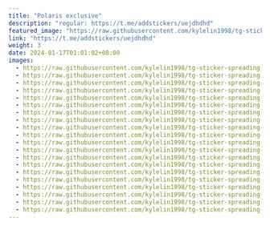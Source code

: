 ```yaml
---
title: "Polaris exclusive"
description: "regular: https://t.me/addstickers/uejdhdhd"
featured_image: "https://raw.githubusercontent.com/kylelin1998/tg-sticker-spreading-worldwide-images/main/img/2f88dfd9-dd86-4269-9032-877e9d32b85d.jpg"
link: "https://t.me/addstickers/uejdhdhd"
weight: 3
date: 2024-01-17T01:01:02+08:00
images:
  - https://raw.githubusercontent.com/kylelin1998/tg-sticker-spreading-worldwide-images/main/img/2f88dfd9-dd86-4269-9032-877e9d32b85d.jpg
  - https://raw.githubusercontent.com/kylelin1998/tg-sticker-spreading-worldwide-images/main/img/05957393-98ba-431d-a586-0a5440f0244e.jpg
  - https://raw.githubusercontent.com/kylelin1998/tg-sticker-spreading-worldwide-images/main/img/f931f82d-278c-4692-8a62-217cdb879296.jpg
  - https://raw.githubusercontent.com/kylelin1998/tg-sticker-spreading-worldwide-images/main/img/c41b28b7-5121-4baf-9fc7-920584d87b1e.jpg
  - https://raw.githubusercontent.com/kylelin1998/tg-sticker-spreading-worldwide-images/main/img/2bb86e6c-24d2-45b4-ad07-37551fffddd3.jpg
  - https://raw.githubusercontent.com/kylelin1998/tg-sticker-spreading-worldwide-images/main/img/fe1ea159-2f7e-45cb-9cdb-520c7045c0e2.jpg
  - https://raw.githubusercontent.com/kylelin1998/tg-sticker-spreading-worldwide-images/main/img/5b9c2b77-7921-4214-93f3-44387360fef2.jpg
  - https://raw.githubusercontent.com/kylelin1998/tg-sticker-spreading-worldwide-images/main/img/09b7a8be-54ea-4706-8a06-787d83acb784.jpg
  - https://raw.githubusercontent.com/kylelin1998/tg-sticker-spreading-worldwide-images/main/img/c1da5a3c-5a43-4d06-9104-96502614251d.jpg
  - https://raw.githubusercontent.com/kylelin1998/tg-sticker-spreading-worldwide-images/main/img/59b9d8c2-e418-451b-ab50-dedea4cea4d7.jpg
  - https://raw.githubusercontent.com/kylelin1998/tg-sticker-spreading-worldwide-images/main/img/7b5143ab-50d1-4b87-83d3-27f4102ff5b0.jpg
  - https://raw.githubusercontent.com/kylelin1998/tg-sticker-spreading-worldwide-images/main/img/7a014bc1-74e9-409c-be54-cf4727077e3b.jpg
  - https://raw.githubusercontent.com/kylelin1998/tg-sticker-spreading-worldwide-images/main/img/03dfbbc8-ca61-4208-8a7f-4620c17913d1.jpg
  - https://raw.githubusercontent.com/kylelin1998/tg-sticker-spreading-worldwide-images/main/img/c9b46bf3-b3b5-494c-8269-43ff40e06e49.jpg
  - https://raw.githubusercontent.com/kylelin1998/tg-sticker-spreading-worldwide-images/main/img/8212f7f4-84eb-4df2-9ea7-f77bf7193604.jpg
  - https://raw.githubusercontent.com/kylelin1998/tg-sticker-spreading-worldwide-images/main/img/bcea36aa-5174-46ba-b992-7468d08fb88a.jpg
  - https://raw.githubusercontent.com/kylelin1998/tg-sticker-spreading-worldwide-images/main/img/b12d4e08-3bd4-48df-b6da-4d17b84ec38e.jpg
  - https://raw.githubusercontent.com/kylelin1998/tg-sticker-spreading-worldwide-images/main/img/e6e97558-9f8b-418d-9ce8-62d121eb504a.jpg
  - https://raw.githubusercontent.com/kylelin1998/tg-sticker-spreading-worldwide-images/main/img/11033893-b062-4a37-9790-4082c2101d51.jpg
  - https://raw.githubusercontent.com/kylelin1998/tg-sticker-spreading-worldwide-images/main/img/17f387ca-ec45-4927-8c48-d762b24ebe17.jpg
---
```

